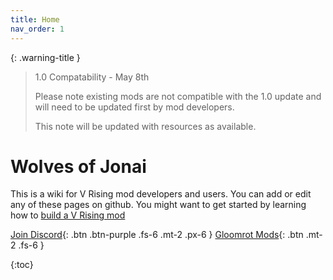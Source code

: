 ```yaml
---
title: Home
nav_order: 1
---
```


{: .warning-title }
> 1.0 Compatability - May 8th
>
> Please note existing mods are not compatible with the 1.0 update and will need to be updated first by mod developers.
>
> This note will be updated with resources as available.

# Wolves of Jonai
This is a wiki for V Rising mod developers and users. You can add or edit any of these pages on github. You might want to get started by learning how to [build a V Rising mod](/dev/#how-to-make-a-vrising-mod)

[Join Discord](https://vrisingmods.com/discord){: .btn .btn-purple .fs-6 .mt-2 .px-6 }
[Gloomrot Mods](https://v-rising.thunderstore.io/?section=gloomrot-update){: .btn  .mt-2 .fs-6 }

{:toc}
